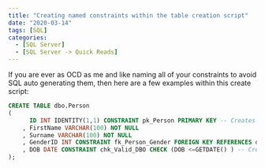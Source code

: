 ```yaml
---
title: "Creating named constraints within the table creation script"
date: "2020-03-14"
tags: [SQL]
categories:
  - [SQL Server]
  - [SQL Server -> Quick Reads]
---
```


If you are ever as OCD as me and like naming all of your constraints to avoid SQL auto generating them, then here are a few examples within this create script:

```sql
CREATE TABLE dbo.Person
(
      ID INT IDENTITY(1,1) CONSTRAINT pk_Person PRIMARY KEY -- Creates PK Called 'pk_Person'
    , FirstName VARCHAR(100) NOT NULL
    , Surname VARCHAR(100) NOT NULL
    , GenderID INT CONSTRAINT fk_Person_Gender FOREIGN KEY REFERENCES dbo.Gender(ID) -- Creates an FK called 'fk_Person_Gender'
    , DOB DATE CONSTRAINT chk_Valid_DBO CHECK (DOB <=GETDATE() ) -- Creates a check constraint called 'chk_Valid_DBO'
);
```
